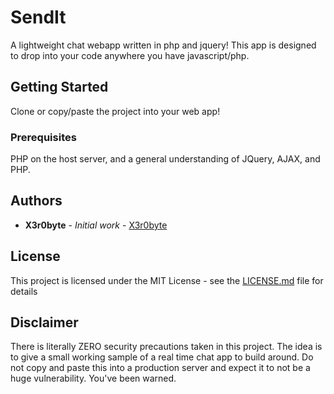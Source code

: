 # SendIt

A lightweight chat webapp written in php and jquery!
This app is designed to drop into your code anywhere you have javascript/php.

## Getting Started

Clone or copy/paste the project into your web app!

### Prerequisites

PHP on the host server, and a general understanding of JQuery, AJAX, and PHP. 

## Authors

* **X3r0byte** - *Initial work* - [X3r0byte](https://github.com/X3r0byte/)

## License

This project is licensed under the MIT License - see the [LICENSE.md](LICENSE.md) file for details

## Disclaimer

There is literally ZERO security precautions taken in this project. The idea is to give a small working sample of a real time chat app to build around. Do not copy and paste this into a production server and expect it to not be a huge vulnerability. You've been warned.
